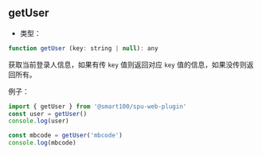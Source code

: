 
## getUser
+ 类型：

```js
function getUser (key: string | null): any
```

获取当前登录人信息，如果有传 `key` 值则返回对应 `key` 值的信息，如果没传则返回所有。

例子：
```js
import { getUser } from '@smart100/spu-web-plugin'
const user = getUser()
console.log(user)

const mbcode = getUser('mbcode')
console.log(mbcode)
```
